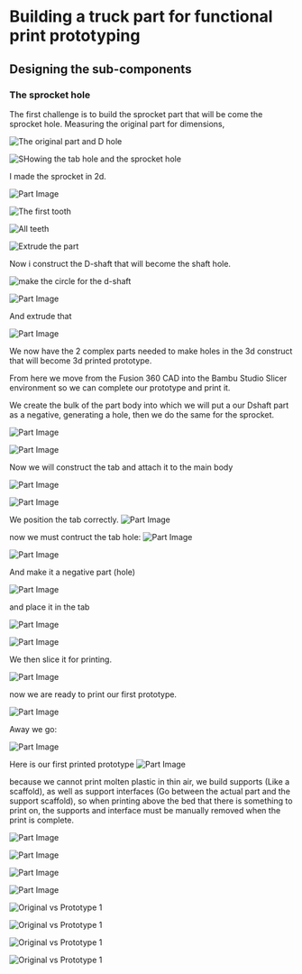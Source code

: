 # Building a truck part for functional print prototyping

## Designing the sub-components

### The sprocket hole

The first challenge is to build the sprocket part that will be come the sprocket hole.
Measuring the original part for dimensions, 

![The original part and D hole](./fusion360/Neal/vent%20coupler/images/Screenshot%202023-12-18%20at%208.11.38 AM.png)

![SHowing the tab hole and the sprocket hole](./fusion360/Neal/vent%20coupler/images/Screenshot%202023-12-18%20at%208.12.37 AM.png)

I made the sprocket in 2d.

![Part Image](./fusion360/Neal/vent%20coupler/images/Screenshot%202023-12-17%20at%203.06.22 PM.png)

![The first tooth](./fusion360/Neal/vent%20coupler/images/Screenshot%202023-12-17%20at%203.23.11 PM.png)

![All teeth](./fusion360/Neal/vent%20coupler/images/Screenshot%202023-12-17%20at%206.28.49 PM.png)

 ![Extrude the part](./fusion360/Neal/vent%20coupler/images/Screenshot%202023-12-17%20at%2011.19.59 PM.png)

Now i construct the D-shaft that will become the shaft hole.

![make the circle for the d-shaft](./fusion360/Neal/vent%20coupler/images/Screenshot%202023-12-18%20at%206.52.18 AM.png)

![Part Image](./fusion360/Neal/vent%20coupler/images/Screenshot%202023-12-18%20at%206.53.33 AM.png)

And extrude that

![Part Image](./fusion360/Neal/vent%20coupler/images/Screenshot%202023-12-18%20at%206.54.44 AM.png)

We now have the 2 complex parts needed to make holes in the 3d construct that will become 3d printed prototype.

From here we move from the Fusion 360 CAD into the Bambu Studio Slicer environment so we can complete our prototype and print it.

We create the bulk of the part body into which we will put a our Dshaft part as a negative, generating a hole, then we do the same for the sprocket.



![Part Image](./fusion360/Neal/vent%20coupler/images/Screenshot%202023-12-18%20at%207.00.17 AM.png)

![Part Image](./fusion360/Neal/vent%20coupler/images/Screenshot%202023-12-18%20at%207.00.25 AM.png)

Now we will construct the tab and attach it to the main body


![Part Image](./fusion360/Neal/vent%20coupler/images/Screenshot%202023-12-18%20at%207.02.54 AM.png)


![Part Image](./fusion360/Neal/vent%20coupler/images/Screenshot%202023-12-18%20at%207.06.09 AM.png)

We position the tab correctly.
![Part Image](./fusion360/Neal/vent%20coupler/images/Screenshot%202023-12-18%20at%207.06.58 AM.png)

now we must contruct the tab hole:
![Part Image](./fusion360/Neal/vent%20coupler/images/Screenshot%202023-12-18%20at%207.45.35 AM.png)

![Part Image](./fusion360/Neal/vent%20coupler/images/Screenshot%202023-12-18%20at%207.46.57 AM.png)

And make it a negative part (hole)

![Part Image](./fusion360/Neal/vent%20coupler/images/Screenshot%202023-12-18%20at%207.49.25 AM.png)

and place it in the tab

![Part Image](./fusion360/Neal/vent%20coupler/images/Screenshot%202023-12-18%20at%207.51.29 AM.png)

![Part Image](./fusion360/Neal/vent%20coupler/images/Screenshot%202023-12-18%20at%207.51.43 AM.png)

We then slice it for printing.

![Part Image](./fusion360/Neal/vent%20coupler/images/Screenshot%202023-12-18%20at%207.11.50 AM.png)

now we are ready to print our first prototype.

![Part Image](./fusion360/Neal/vent%20coupler/images/Screenshot%202023-12-18%20at%207.12.09 AM.png)

Away we go:

![Part Image](./fusion360/Neal/vent%20coupler/images/Screenshot%202023-12-18%20at%208.05.03 AM.png)


Here is our first printed prototype
![Part Image](./fusion360/Neal/vent%20coupler/images/Screenshot%202023-12-18%20at%208.17.14 AM.png)

because we cannot print molten plastic in thin air, we build supports (Like a scaffold), as well as support interfaces (Go between the actual part and the support scaffold), so when printing above the bed that there is something to print on, the supports and interface must be manually removed when the print is complete.


![Part Image](./fusion360/Neal/vent%20coupler/images/Screenshot%202023-12-18%20at%208.23.19 AM.png)

![Part Image](./fusion360/Neal/vent%20coupler/images/Screenshot%202023-12-18%20at%208.23.30 AM.png)

![Part Image](./fusion360/Neal/vent%20coupler/images/Screenshot%202023-12-18%20at%208.23.36 AM.png)

![Part Image](./fusion360/Neal/vent%20coupler/images/Screenshot%202023-12-18%20at%208.23.43 AM.png)

![Original vs Prototype 1](./fusion360/Neal/vent%20coupler/images/Screenshot%202023-12-18%20at%208.23.50 AM.png)

![Original vs Prototype 1](./fusion360/Neal/vent%20coupler/images/Screenshot%202023-12-18%20at%208.23.57 AM.png)

![Original vs Prototype 1](./fusion360/Neal/vent%20coupler/images/Screenshot%202023-12-18%20at%208.24.02 AM.png)

![Original vs Prototype 1](./fusion360/Neal/vent%20coupler/images/Screenshot%202023-12-18%20at%208.24.08 AM.png)


